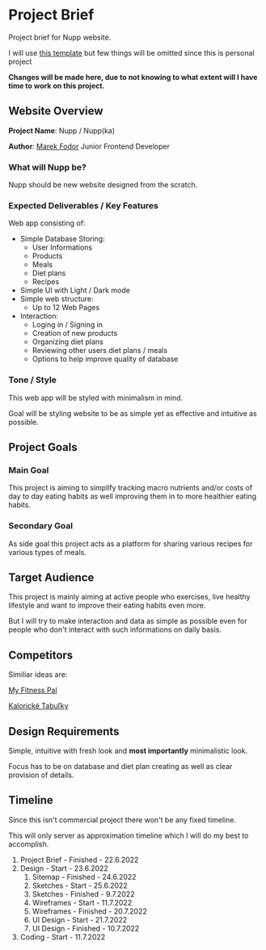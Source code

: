 # Project Brief
Project brief for Nupp website.

I will use [this template](https://elementor.com/blog/wp-content/uploads/sites/9/2020/09/Website-Design-Brief-Template.pdf) but few things will be omitted since this is personal project

**Changes will be made here, due to not knowing to what extent will I have time to work on this project.**

## Website Overview

**Project Name**: Nupp / Nupp(ka) 

**Author**: [Marek Fodor](https://marekus.eu/) Junior Frontend Developer

### What will Nupp be?

Nupp should be new website designed from the scratch.

### Expected Deliverables / Key Features

Web app consisting of: 
  - Simple Database Storing:
    - User Informations
    - Products
    - Meals
    - Diet plans
    - Recipes
  - Simple UI with Light / Dark mode
  - Simple web structure:
    - Up to 12 Web Pages
  - Interaction:
    - Loging in / Signing in
    - Creation of new products
    - Organizing diet plans
    - Reviewing other users diet plans / meals
    - Options to help improve quality of database

### Tone / Style

This web app will be styled with minimalism in mind.

Goal will be styling website to be as simple yet as effective and intuitive as possible.

## Project Goals

### Main Goal

This project is aiming to simplify tracking macro nutrients and/or costs of day to day eating habits as well improving them in to more healthier eating habits.

### Secondary Goal

As side goal this project acts as a platform for sharing various recipes for various types of meals.

## Target Audience

This project is mainly aiming at active people who exercises, live healthy lifestyle and want to improve their eating habits even more.

But I will try to make interaction and data as simple as possible even for people who don't interact with such informations on daily basis.

## Competitors

Similiar ideas are:

[My Fitness Pal](https://www.myfitnesspal.com/)

[Kalorické Tabuľky](https://www.kaloricketabulky.sk/)

## Design Requirements

Simple, intuitive with fresh look and **most importantly** minimalistic look.

Focus has to be on database and diet plan creating as well as clear provision of details.

## Timeline

Since this isn't commercial project there won't be any fixed timeline.

This will only server as approximation timeline which I will do my best to accomplish.

1. Project Brief - Finished - 22.6.2022
2. Design - Start - 23.6.2022
   1. Sitemap - Finished - 24.6.2022
   2. Sketches - Start - 25.6.2022
   3. Sketches - Finished - 9.7.2022
   4. Wireframes - Start - 11.7.2022
   5. Wireframes - Finished - 20.7.2022
   6. UI Design - Start - 21.7.2022
   7. UI Design - Finished - 10.7.2022
3. Coding - Start - 11.7.2022



